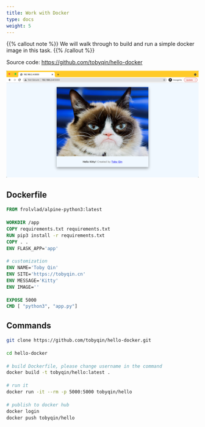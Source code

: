 ```yaml
---
title: Work with Docker
type: docs
weight: 5
---
```


{{% callout note %}}
We will walk through to build and run a simple docker image in this task.
{{% /callout %}}

Source code: https://github.com/tobyqin/hello-docker

![](./../images/hello-cat.png)

## Dockerfile

```Dockerfile
FROM frolvlad/alpine-python3:latest

WORKDIR /app
COPY requirements.txt requirements.txt
RUN pip3 install -r requirements.txt
COPY . .
ENV FLASK_APP='app'

# customization
ENV NAME='Toby Qin'
ENV SITE='https://tobyqin.cn'
ENV MESSAGE='Kitty'
ENV IMAGE=''

EXPOSE 5000
CMD [ "python3", "app.py"]
```

## Commands

```bash
git clone https://github.com/tobyqin/hello-docker.git

cd hello-docker

# build Dockerfile, please change username in the command
docker build -t tobyqin/hello:latest .

# run it
docker run -it --rm -p 5000:5000 tobyqin/hello

# publish to docker hub
docker login
docker push tobyqin/hello
```

